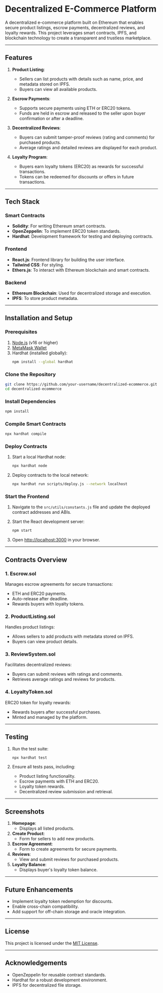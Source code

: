# Decentralized E-Commerce Platform

A decentralized e-commerce platform built on Ethereum that enables secure product listings, escrow payments, decentralized reviews, and loyalty rewards. This project leverages smart contracts, IPFS, and blockchain technology to create a transparent and trustless marketplace.

---

## Features

1. **Product Listing**:
   - Sellers can list products with details such as name, price, and metadata stored on IPFS.
   - Buyers can view all available products.

2. **Escrow Payments**:
   - Supports secure payments using ETH or ERC20 tokens.
   - Funds are held in escrow and released to the seller upon buyer confirmation or after a deadline.

3. **Decentralized Reviews**:
   - Buyers can submit tamper-proof reviews (rating and comments) for purchased products.
   - Average ratings and detailed reviews are displayed for each product.

4. **Loyalty Program**:
   - Buyers earn loyalty tokens (ERC20) as rewards for successful transactions.
   - Tokens can be redeemed for discounts or offers in future transactions.

---

## Tech Stack

### Smart Contracts
- **Solidity**: For writing Ethereum smart contracts.
- **OpenZeppelin**: To implement ERC20 token standards.
- **Hardhat**: Development framework for testing and deploying contracts.

### Frontend
- **React.js**: Frontend library for building the user interface.
- **Tailwind CSS**: For styling.
- **Ethers.js**: To interact with Ethereum blockchain and smart contracts.

### Backend
- **Ethereum Blockchain**: Used for decentralized storage and execution.
- **IPFS**: To store product metadata.

---

## Installation and Setup

### Prerequisites
1. [Node.js](https://nodejs.org/) (v16 or higher)
2. [MetaMask Wallet](https://metamask.io/)
3. Hardhat (installed globally):
   ```bash
   npm install --global hardhat
   ```

### Clone the Repository
```bash
git clone https://github.com/your-username/decentralized-ecommerce.git
cd decentralized-ecommerce
```

### Install Dependencies
```bash
npm install
```

### Compile Smart Contracts
```bash
npx hardhat compile
```

### Deploy Contracts
1. Start a local Hardhat node:
   ```bash
   npx hardhat node
   ```
2. Deploy contracts to the local network:
   ```bash
   npx hardhat run scripts/deploy.js --network localhost
   ```

### Start the Frontend
1. Navigate to the `src/utils/constants.js` file and update the deployed contract addresses and ABIs.
2. Start the React development server:
   ```bash
   npm start
   ```

3. Open [http://localhost:3000](http://localhost:3000) in your browser.

---

## Contracts Overview

### 1. **Escrow.sol**
Manages escrow agreements for secure transactions:
- ETH and ERC20 payments.
- Auto-release after deadline.
- Rewards buyers with loyalty tokens.

### 2. **ProductListing.sol**
Handles product listings:
- Allows sellers to add products with metadata stored on IPFS.
- Buyers can view product details.

### 3. **ReviewSystem.sol**
Facilitates decentralized reviews:
- Buyers can submit reviews with ratings and comments.
- Retrieves average ratings and reviews for products.

### 4. **LoyaltyToken.sol**
ERC20 token for loyalty rewards:
- Rewards buyers after successful purchases.
- Minted and managed by the platform.

---

## Testing

1. Run the test suite:
   ```bash
   npx hardhat test
   ```

2. Ensure all tests pass, including:
   - Product listing functionality.
   - Escrow payments with ETH and ERC20.
   - Loyalty token rewards.
   - Decentralized review submission and retrieval.

---

## Screenshots

1. **Homepage**:
   - Displays all listed products.
2. **Create Product**:
   - Form for sellers to add new products.
3. **Escrow Agreement**:
   - Form to create agreements for secure payments.
4. **Reviews**:
   - View and submit reviews for purchased products.
5. **Loyalty Balance**:
   - Displays buyer's loyalty token balance.

---

## Future Enhancements

- Implement loyalty token redemption for discounts.
- Enable cross-chain compatibility.
- Add support for off-chain storage and oracle integration.

---

## License
This project is licensed under the [MIT License](LICENSE).

---

## Acknowledgements
- OpenZeppelin for reusable contract standards.
- Hardhat for a robust development environment.
- IPFS for decentralized file storage.

